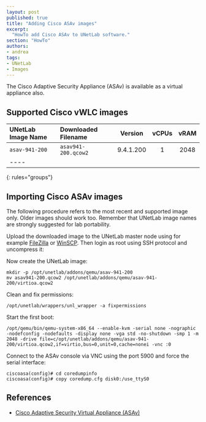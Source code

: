 ```yaml
---
layout: post
published: true
title: "Adding Cisco ASAv images"
excerpt:
  "HowTo add Cisco ASAv to UNetLab software."
section: "HowTo"
authors:
- andrea
tags:
- UNetLab
- Images
---
```

The Cisco Adaptive Security Appliance (ASAv) is available as a virtual appliance also.

## Supported Cisco vWLC images

| UNetLab Image Name | Downloaded Filename | Version | vCPUs | vRAM |
|:--|:--|:-:|:-:|:-:|
| `asav-941-200` | `asav941-200.qcow2` | 9.4.1.200 | 1 | 2048 |
|----
{: rules="groups"}

## Importing Cisco ASAv images

The following procedure refers to the most recent and supported image only. Older images should work too. Remember that UNetLab image names are strongly suggested for lab portability.

Upload the downloaded image to the UNetLab master node using for example [FileZilla](https://filezilla-project.org/ "FileZilla") or [WinSCP](http://winscp.net/ "WinSCP"). Then login as root using SSH protocol and uncompress it:

Now create the UNetLab image:

~~~
mkdir -p /opt/unetlab/addons/qemu/asav-941-200
mv asav941-200.qcow2 /opt/unetlab/addons/qemu/asav-941-200/virtioa.qcow2
~~~

Clean and fix permissions:

~~~
/opt/unetlab/wrappers/unl_wrapper -a fixpermissions
~~~

Start the first boot:

~~~
/opt/qemu/bin/qemu-system-x86_64 --enable-kvm -serial none -nographic -nodefconfig -nodefaults -display none -vga std -no-shutdown -smp 1 -m 2048 -drive file=c/opt/unetlab/addons/qemu/asav-941-200/virtioa.qcow2,if=virtio,bus=0,unit=0,cache=nonei -vnc :0
~~~

Connect to the ASAv console via VNC using the port 5900 and force the serial interface:

~~~
ciscoasa(config)# cd coredumpinfo
ciscoasa(config)# copy coredump.cfg disk0:/use_ttyS0
~~~

## References

* [Cisco Adaptive Security Virtual Appliance (ASAv)](http://www.cisco.com/c/en/us/products/security/virtual-adaptive-security-appliance-firewall/index.html "Cisco Adaptive Security Virtual Appliance")

